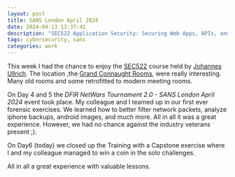 ```yaml
---
layout: post
title: SANS London April 2024 
date: 2024-04-13 13:37:42
description: "SEC522 Application Security: Securing Web Apps, APIs, and Microservices"
tags: cybersecurity, sans 
categories: work 
---
```


This week I had the chance to enjoy the [SEC522](https://www.sans.org/cyber-security-courses/application-security-securing-web-apps-api-microservices/)
course held by [Johannes Ullrich](https://www.sans.org/profiles/dr-johannes-ullrich/).
The location ,the [Grand Connaught Rooms](https://www.sans.org/cyber-security-training-events/london-april-2024/#location), were really interesting.
Many old rooms and some retrofitted to modern meeting rooms.

On Day 4 and 5 the *DFIR NetWars Tournament 2.0 - SANS London April 2024* event took place.
My colleague and I teamed up in our first ever forensic exercises.
We learned how to better filter network packets, analyze iphone backups, android images,
and much more. All in all it was a great experience. However, we had no chance
against the industry veterans present ;).

On Day6 (today) we closed up the Training with a Capstone exercise where I and
my colleague managed to win a coin in the solo challenges.

All in all a great experience with valuable lessons.
